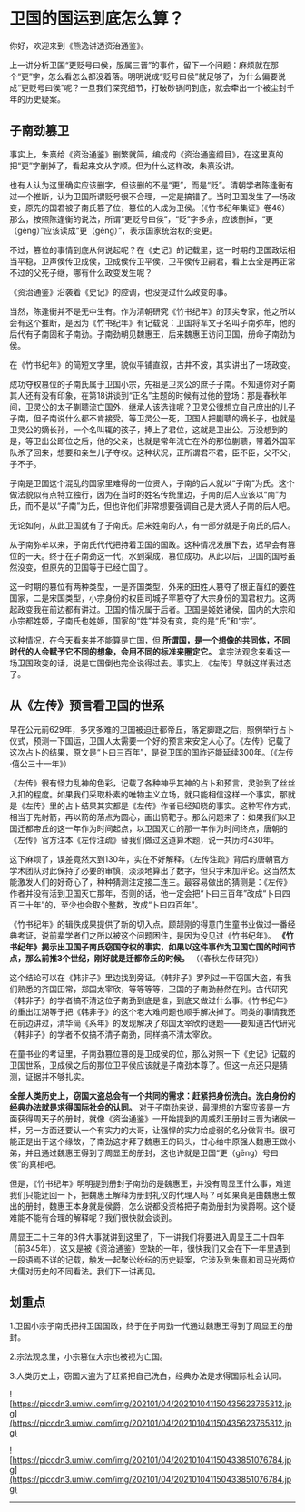 # 卫国的国运到底怎么算？

你好，欢迎来到《熊逸讲透资治通鉴》。

上一讲分析卫国“更贬号曰侯，服属三晋”的事件，留下一个问题：麻烦就在那个“更”字，怎么看怎么都没着落。明明说成“贬号曰侯”就足够了，为什么偏要说成“更贬号曰侯”呢？一旦我们深究细节，打破砂锅问到底，就会牵出一个被尘封千年的历史疑案。

## 子南劲篡卫

事实上，朱熹给《资治通鉴》删繁就简，编成的《资治通鉴纲目》，在这里真的把“更”字删掉了，看起来文从字顺。但为什么这样改，朱熹没讲。

也有人认为这里确实应该删字，但该删的不是“更”，而是“贬”。清朝学者陈逢衡有过一个推断，认为卫国所谓贬号很不合理，一定是搞错了。当时卫国发生了一场政变，原先的国君被子南氏篡了位，篡位的人成为卫侯。（《竹书纪年集证》卷46）那么，按照陈逢衡的说法，所谓“更贬号曰侯”，“贬”字多余，应该删掉，“更（gèng）”应该读成“更（gēng）”，表示国家统治权的变更。

不过，篡位的事情到底从何说起呢？在《史记》的记载里，这一时期的卫国政坛相当平稳，卫声侯传卫成侯，卫成侯传卫平侯，卫平侯传卫嗣君，看上去全是再正常不过的父死子继，哪有什么政变发生呢？

《资治通鉴》沿袭着《史记》的腔调，也没提过什么政变的事。

当然，陈逢衡并不是无中生有。作为清朝研究《竹书纪年》的顶尖专家，他之所以会有这个推断，是因为《竹书纪年》有记载说：卫国将军文子名叫子南弥牟，他的后代有子南固和子南劲。子南劲朝见魏惠王，后来魏惠王访问卫国，册命子南劲为侯。

在《竹书纪年》的简短文字里，貌似平铺直叙，古井不波，其实讲出了一场政变。

成功夺权篡位的子南氏属于卫国小宗，先祖是卫灵公的庶子子南。不知道你对子南其人还有没有印象，在第18讲谈到“正名”主题的时候有过他的登场：那是春秋年间，卫灵公的太子蒯聩流亡国外，继承人该选谁呢？卫灵公很想立自己庶出的儿子子南，但子南说什么都不肯接受。等卫灵公一死，卫国人把蒯聩的嫡长子，也就是卫灵公的嫡长孙，一个名叫辄的孩子，捧上了君位，这就是卫出公。万没想到的是，等卫出公即位之后，他的父亲，也就是常年流亡在外的那位蒯聩，带着外国军队杀了回来，想要和亲生儿子夺权。这种状况，正所谓君不君，臣不臣，父不父，子不子。

子南是卫国这个混乱的国家里难得的一位贤人，子南的后人就以“子南”为氏。这个做法貌似有点特立独行，因为在当时的姓名传统里边，子南的后人应该以“南”为氏，而不是以“子南”为氏，但也许他们非常想要强调自己是大贤人子南的后人吧。

无论如何，从此卫国就有了子南氏。后来姓南的人，有一部分就是子南氏的后人。

从子南弥牟以来，子南氏代代把持着卫国的国政。这种情况发展下去，迟早会有篡位的一天。终于在子南劲这一代，水到渠成，篡位成功。从此以后，卫国的国号虽然没变，但原先的卫国等于已经亡国了。

这一时期的篡位有两种类型，一是齐国类型，外来的田姓人篡夺了根正苗红的姜姓国家，二是宋国类型，小宗身份的权臣司城子罕篡夺了大宗身份的国君权力。这两起政变我在前边都有讲过。卫国的情况属于后者。卫国是姬姓诸侯，国内的大宗和小宗都姓姬，子南氏也姓姬，国家的“姓”并没有变，变的是“氏”和“宗”。

这种情况，在今天看来并不能算是亡国，但 **所谓国，是一个想像的共同体，不同时代的人会赋予它不同的想象，会用不同的标准来圈定它。** 拿宗法观念来看这一场卫国政变的话，说是亡国倒也完全说得过去。事实上，《左传》早就这样表过态了。

## 从《左传》预言看卫国的世系

早在公元前629年，多灾多难的卫国被迫迁都帝丘，落定脚跟之后，照例举行占卜仪式，预测一下国运，卫国人太需要一个好的预言来安定人心了。《左传》记载了这次占卜的结果，原文是“卜曰三百年”，是说卫国的国祚还能延续300年。（《左传·僖公三十一年》）

《左传》很有怪力乱神的色彩，记载了各种神乎其神的占卜和预言，灵验到了丝丝入扣的程度。如果我们采取朴素的唯物主义立场，就只能相信这样一个事实，那就是《左传》里的占卜结果其实都是《左传》作者已经知晓的事实。这种写作方式，相当于先射箭，再以箭的落点为圆心，画出箭靶子。那么问题来了：如果我们以卫国迁都帝丘的这一年作为时间起点，以卫国灭亡的那一年作为时间终点，唐朝的《左传》官方注本《左传注疏》替我们做过这道算术题，说一共历时430年。

这下麻烦了，误差竟然大到130年，实在不好解释。《左传注疏》背后的唐朝官方学术团队对此保持了必要的审慎，淡淡地算出了数字，但只字未加评论。这当然太能激发人们的好奇心了，种种猜测注定接二连三。最容易做出的猜测是：《左传》作者并没有活到卫国灭亡那年，否则的话，他一定会把“卜曰三百年”改成“卜曰四百三十年”的，至少也会取个整数，改成“卜曰四百年”。

《竹书纪年》的辑佚成果提供了新的切入点。顾颉刚的得意门生童书业做过一番经典考证，说前辈学者们之所以被这个问题困住，是因为没见过《竹书纪年》。 **《竹书纪年》揭示出卫国子南氏窃国夺权的事实，如果以这件事作为卫国亡国的时间节点，那么前推3个世纪，刚好就是迁都帝丘的时候。** （《春秋左传研究》）

这个结论可以在《韩非子》里边找到旁证。《韩非子》罗列过一干窃国大盗，有我们熟悉的齐国田常，郑国太宰欣，等等等等，卫国的子南劲赫然在列。古代研究《韩非子》的学者搞不清这位子南劲到底是谁，到底又做过什么事。《竹书纪年》的重出江湖等于把《韩非子》的这个老大难问题也顺手解决掉了。同类的事情我还在前边讲过，清华简《系年》的发现解决了郑国太宰欣的谜题——要知道古代研究《韩非子》的学者不仅搞不清子南劲，同样搞不清太宰欣。

在童书业的考证里，子南劲篡位篡的是卫成侯的位，那么对照一下《史记》记载的卫国世系，卫成侯之后的那位卫平侯应该就是子南劲本尊了。但这一点还只是猜测，证据并不够扎实。

 **全部人类历史上，窃国大盗总会有一个共同的需求：赶紧把身份洗白。洗白身份的经典办法就是求得国际社会的认同。** 对于子南劲来说，最理想的方案应该是一方面获得周天子的册封，就像《资治通鉴》一开始提到的周威烈王册封三晋为诸侯一样，另一方面还要认一个有实力的大哥，让强悍的实力给虚弱的名分做背书。很可能正是出于这个缘故，子南劲这才拜了魏惠王的码头，甘心给中原强人魏惠王做小弟，并且通过魏惠王得到了周显王的册封，这也许就是卫国“更（gēng）号曰侯”的真相吧。

但是，《竹书纪年》明明提到册封子南劲的是魏惠王，并没有周显王什么事，难道我们只能迂回一下，把魏惠王解释为册封礼仪的代理人吗？可如果真是由魏惠王做出的册封，魏惠王本身就是侯爵，怎么说都没资格把子南劲册封为侯爵啊。这个疑难能不能有合理的解释呢？我们很快就会谈到。

周显王二十三年的3件大事就讲到这里了，下一讲我们将要进入周显王二十四年（前345年），这又是被《资治通鉴》空缺的一年，很快我们又会在下一年里遇到一段语焉不详的记载，触发一起聚讼纷纭的历史疑案，它涉及到朱熹和司马光两位大儒对历史的不同看法。我们下一讲再见。

## 划重点

1.卫国小宗子南氏把持卫国国政，终于在子南劲一代通过魏惠王得到了周显王的册封。

2.宗法观念里，小宗篡位大宗也被视为亡国。

3.人类历史上，窃国大盗为了赶紧把自己洗白，经典办法是求得国际社会认同。

![https://piccdn3.umiwi.com/img/202101/04/202101041150435623765312.jpg](https://piccdn3.umiwi.com/img/202101/04/202101041150435623765312.jpg)

![https://piccdn3.umiwi.com/img/202101/04/202101041150433851076784.jpg](https://piccdn3.umiwi.com/img/202101/04/202101041150433851076784.jpg)

---
